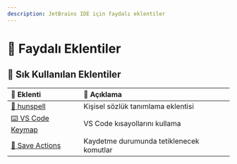 ```yaml
---
description: JetBrains IDE için faydalı eklentiler
---
```


# 🌈 Faydalı Eklentiler

## 🌟 Sık Kullanılan Eklentiler

| 🔌 Eklenti | 📝 Açıklama |
| :--- | :--- |
| [📖 hunspell](https://plugins.jetbrains.com/plugin/10275-hunspell/) | Kişisel sözlük tanımlama eklentisi |
| [⌨️ VS Code Keymap](https://plugins.jetbrains.com/plugin/12062-vs-code-keymap/) | VS Code kısayollarını kullama |
| [💾 Save Actions](https://plugins.jetbrains.com/plugin/7642-save-actions) | Kaydetme durumunda tetiklenecek komutlar |



